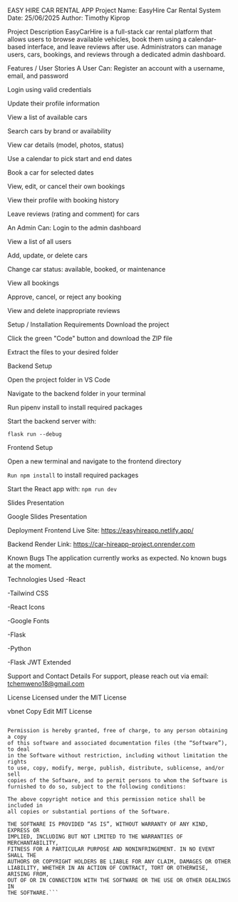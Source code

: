 EASY HIRE CAR RENTAL APP
Project Name: EasyHire Car Rental System
Date: 25/06/2025
Author: Timothy Kiprop

Project Description
EasyCarHire is a full-stack car rental platform that allows users to browse available vehicles, book them using a calendar-based interface, and leave reviews after use.
Administrators can manage users, cars, bookings, and reviews through a dedicated admin dashboard.

Features / User Stories
A User Can:
Register an account with a username, email, and password

Login using valid credentials

Update their profile information

View a list of available cars

Search cars by brand or availability

View car details (model, photos, status)

Use a calendar to pick start and end dates

Book a car for selected dates

View, edit, or cancel their own bookings

View their profile with booking history

Leave reviews (rating and comment) for cars

An Admin Can:
Login to the admin dashboard

View a list of all users

Add, update, or delete cars

Change car status: available, booked, or maintenance

View all bookings

Approve, cancel, or reject any booking

View and delete inappropriate reviews

Setup / Installation Requirements
Download the project

Click the green "Code" button and download the ZIP file

Extract the files to your desired folder

Backend Setup

Open the project folder in VS Code

Navigate to the backend folder in your terminal

Run pipenv install to install required packages

Start the backend server with:


```flask run --debug```

Frontend Setup

Open a new terminal and navigate to the frontend directory

```Run npm install``` to install required packages

Start the React app with:
```npm run dev```


Slides Presentation

Google Slides Presentation

Deployment
Frontend Live Site: https://easyhireapp.netlify.app/

Backend Render Link: https://car-hireapp-project.onrender.com

Known Bugs
The application currently works as expected. No known bugs at the moment.

Technologies Used
-React

-Tailwind CSS

-React Icons

-Google Fonts

-Flask

-Python

-Flask JWT Extended

Support and Contact Details
For support, please reach out via email:
tchemweno18@gmail.com

License
Licensed under the MIT License

vbnet
Copy
Edit
MIT License

```Copyright (c) 2025 Timothy Kiprop

Permission is hereby granted, free of charge, to any person obtaining a copy
of this software and associated documentation files (the “Software”), to deal
in the Software without restriction, including without limitation the rights
to use, copy, modify, merge, publish, distribute, sublicense, and/or sell
copies of the Software, and to permit persons to whom the Software is
furnished to do so, subject to the following conditions:

The above copyright notice and this permission notice shall be included in
all copies or substantial portions of the Software.

THE SOFTWARE IS PROVIDED “AS IS”, WITHOUT WARRANTY OF ANY KIND, EXPRESS OR
IMPLIED, INCLUDING BUT NOT LIMITED TO THE WARRANTIES OF MERCHANTABILITY,
FITNESS FOR A PARTICULAR PURPOSE AND NONINFRINGEMENT. IN NO EVENT SHALL THE
AUTHORS OR COPYRIGHT HOLDERS BE LIABLE FOR ANY CLAIM, DAMAGES OR OTHER
LIABILITY, WHETHER IN AN ACTION OF CONTRACT, TORT OR OTHERWISE, ARISING FROM,
OUT OF OR IN CONNECTION WITH THE SOFTWARE OR THE USE OR OTHER DEALINGS IN
THE SOFTWARE.```
